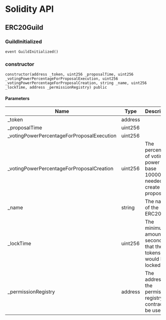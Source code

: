 # Solidity API

## ERC20Guild

### GuildInitialized

```solidity
event GuildInitialized()
```

### constructor

```solidity
constructor(address _token, uint256 _proposalTime, uint256 _votingPowerPercentageForProposalExecution, uint256 _votingPowerPercentageForProposalCreation, string _name, uint256 _lockTime, address _permissionRegistry) public
```

#### Parameters

| Name | Type | Description |
| ---- | ---- | ----------- |
| _token | address |  |
| _proposalTime | uint256 |  |
| _votingPowerPercentageForProposalExecution | uint256 |  |
| _votingPowerPercentageForProposalCreation | uint256 | The percentage of voting power in base 10000 needed to create a proposal |
| _name | string | The name of the ERC20Guild |
| _lockTime | uint256 | The minimum amount of seconds that the tokens would be locked |
| _permissionRegistry | address | The address of the permission registry contract to be used |

